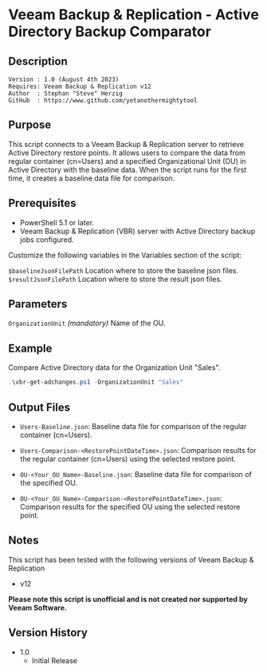 # Veeam Backup & Replication - Active Directory Backup Comparator

## Description
~~~~
Version : 1.0 (August 4th 2023)
Requires: Veeam Backup & Replication v12
Author  : Stephan "Steve" Herzig
GitHub  : https://www.github.com/yetanothermightytool
~~~~

## Purpose

This script connects to a Veeam Backup & Replication server to retrieve Active Directory restore points. It allows users to compare the data from regular container (cn=Users) and a specified Organizational Unit (OU) in Active Directory with the baseline data. When the script runs for the first time, it creates a baseline data file for comparison.

## Prerequisites

- PowerShell 5.1 or later.
- Veeam Backup & Replication (VBR) server with Active Directory backup jobs configured.

Customize the following variables in the Variables section of the script:

`$baselineJsonFilePath` Location where to store the baseline json files.
<br>
`$resultJsonFilePath`   Location where to store the result json files.

## Parameters
 
  `OrganizationUnit`
_(mandatory)_ Name of the OU.


## Example
Compare Active Directory data for the Organization Unit "Sales".

```Powershell
.\vbr-get-adchanges.ps1 -OrganizationUnit "Sales"
```

## Output Files

- `Users-Baseline.json`: Baseline data file for comparison of the regular container (cn=Users).
- `Users-Comparison-<RestorePointDateTime>.json`: Comparison results for the regular container (cn=Users) using the selected restore point.

- `OU-<Your_OU_Name>-Baseline.json`: Baseline data file for comparison of the specified OU.
- `OU-<Your_OU_Name>-Comparison-<RestorePointDateTime>.json`: Comparison results for the specified OU using the selected restore point.

## Notes

This script has been tested with the following versions of Veeam Backup & Replication
- v12

**Please note this script is unofficial and is not created nor supported by Veeam Software.**

## Version History
*  1.0
    * Initial Release
